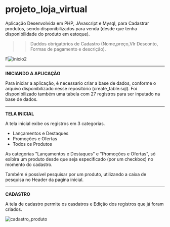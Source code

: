 # projeto_loja_virtual

Aplicação Desenvolvida em PHP, JAvascript e Mysql, para Cadastrar produtos, sendo disponibilizados para venda (desde que tenha disponibilidade do produto em estoque).

>> Daddos obrigatórios de Cadastro
(Nome,preço,Vlr Desconto, Formas de pagamento e descrição). 

 F![inicio2](https://user-images.githubusercontent.com/49642934/149069059-2a74e150-c4fd-4e7c-bdd5-5cd342277601.png)
 
-----------------------

**INICIANDO A APLICAÇÃO**

Para iniciar a aplicação, é necessario criar a base de dados, conforme o arquivo disponibilizado nesse repositório (create_table.sql).
Foi disponibilizado também uma tabela com 27 registros para ser inputado na base de dados.


-----------------------

**TELA INICIAL**

A tela inicial exibe os registros em 3 categorias. 

* Lançamentos e Destaques
* Promoções e Ofertas
* Todos os Produtos

As categorias "Lançamentos e Destaques" e  "Promoções e Ofertas", só exibira um produto desde que seja especificado (por um checkbox) no momento do cadastro.

Também é possivel pesquisar por um produto, utilizando a caixa de pesquisa no Header da pagina inicial.

-----------------------

**CADASTRO**

A tela de cadastro permite os casdatros e Edição dos registros que já foram criados.


![cadastro_produto](https://user-images.githubusercontent.com/49642934/149070106-3bcd9e6e-d028-415a-bd11-d74aaa97ea4b.png)




